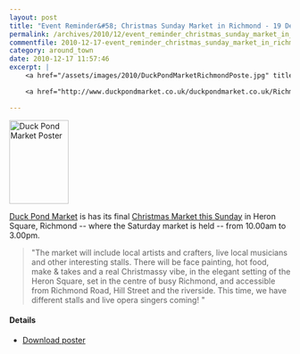 ```yaml
---
layout: post
title: "Event Reminder&#58; Christmas Sunday Market in Richmond - 19 December 2010"
permalink: /archives/2010/12/event_reminder_christmas_sunday_market_in_richmond.html
commentfile: 2010-12-17-event_reminder_christmas_sunday_market_in_richmond
category: around_town
date: 2010-12-17 11:57:46
excerpt: |
    <a href="/assets/images/2010/DuckPondMarketRichmondPoste.jpg" title="See larger version of - Duck Pond Market Poster"><img src="/assets/images/2010/DuckPondMarketRichmondPoste_thumb.jpg" width="106" height="150" alt="Duck Pond Market Poster" class="photo right" /></a>

    <a href="http://www.duckpondmarket.co.uk/duckpondmarket.co.uk/Richmond_DPM.html">Duck Pond Market</a> is has its final <a href="https://stmargarets.london/event/event/200705142646">Christmas Market this Sunday</a> in Heron Square, Richmond -- where the Saturday market is held -- from 10.00am to 3.00pm.

---
```


<a href="/assets/images/2010/DuckPondMarketRichmondPoste.jpg" title="See larger version of - Duck Pond Market Poster"><img src="/assets/images/2010/DuckPondMarketRichmondPoste_thumb.jpg" width="106" height="150" alt="Duck Pond Market Poster" class="photo right" /></a>

[Duck Pond Market](http://www.duckpondmarket.co.uk/duckpondmarket.co.uk/Richmond_DPM.html) is has its final [Christmas Market this Sunday](/event/event/200705142646) in Heron Square, Richmond -- where the Saturday market is held -- from 10.00am to 3.00pm.

> "The market will include local artists and crafters, live local musicians and other interesting stalls. There will be face painting, hot food, make & takes and a real Christmassy vibe, in the elegant setting of the Heron Square, set in the centre of busy Richmond, and accessible from Richmond Road, Hill Street and the riverside. This time, we have different stalls and live opera singers coming! "

#### Details

-   [Download poster](/assets/images/2010/DuckPondMarketRichmondPoste.jpg)
